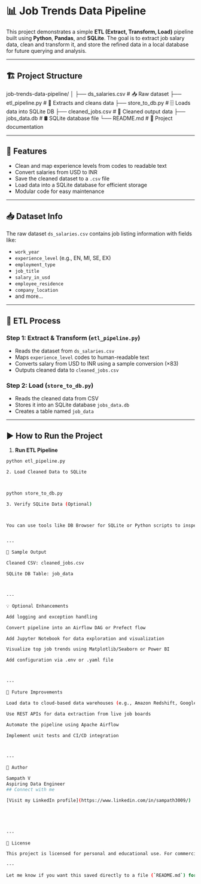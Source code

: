 # 📊 Job Trends Data Pipeline

This project demonstrates a simple **ETL (Extract, Transform, Load)** pipeline built using **Python**, **Pandas**, and **SQLite**. The goal is to extract job salary data, clean and transform it, and store the refined data in a local database for future querying and analysis.

---

## 🏗️ Project Structure

job-trends-data-pipeline/ │ ├── ds_salaries.csv # 📥 Raw dataset ├── etl_pipeline.py # 🧹 Extracts and cleans data ├── store_to_db.py # 🗄️ Loads data into SQLite DB ├── cleaned_jobs.csv # 📄 Cleaned output data ├── jobs_data.db # 🛢️ SQLite database file └── README.md # 📘 Project documentation

---

## 🚀 Features

- Clean and map experience levels from codes to readable text
- Convert salaries from USD to INR
- Save the cleaned dataset to a `.csv` file
- Load data into a SQLite database for efficient storage
- Modular code for easy maintenance

---

## 📥 Dataset Info

The raw dataset `ds_salaries.csv` contains job listing information with fields like:

- `work_year`
- `experience_level` (e.g., EN, MI, SE, EX)
- `employment_type`
- `job_title`
- `salary_in_usd`
- `employee_residence`
- `company_location`
- and more...

---

## 🧼 ETL Process

### Step 1: Extract & Transform (`etl_pipeline.py`)

- Reads the dataset from `ds_salaries.csv`
- Maps `experience_level` codes to human-readable text
- Converts salary from USD to INR using a sample conversion (×83)
- Outputs cleaned data to `cleaned_jobs.csv`

### Step 2: Load (`store_to_db.py`)

- Reads the cleaned data from CSV
- Stores it into an SQLite database `jobs_data.db`
- Creates a table named `job_data`

---

## ▶️ How to Run the Project

1. **Run ETL Pipeline**

```bash
python etl_pipeline.py

2. Load Cleaned Data to SQLite



python store_to_db.py

3. Verify SQLite Data (Optional)



You can use tools like DB Browser for SQLite or Python scripts to inspect the database.


---

🧪 Sample Output

Cleaned CSV: cleaned_jobs.csv

SQLite DB Table: job_data



---

💡 Optional Enhancements

Add logging and exception handling

Convert pipeline into an Airflow DAG or Prefect flow

Add Jupyter Notebook for data exploration and visualization

Visualize top job trends using Matplotlib/Seaborn or Power BI

Add configuration via .env or .yaml file



---

🚀 Future Improvements

Load data to cloud-based data warehouses (e.g., Amazon Redshift, Google BigQuery)

Use REST APIs for data extraction from live job boards

Automate the pipeline using Apache Airflow

Implement unit tests and CI/CD integration



---

👤 Author

Sampath V
Aspiring Data Engineer
## Connect with me

[Visit my LinkedIn profile](https://www.linkedin.com/in/sampath3009/)





---

📄 License

This project is licensed for personal and educational use. For commercial usage, please contact the author.

---

Let me know if you want this saved directly to a file (`README.md`) for you!
```
